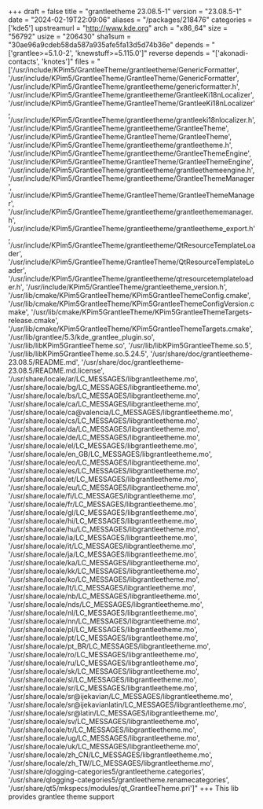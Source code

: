 +++
draft = false
title = "grantleetheme 23.08.5-1"
version = "23.08.5-1"
date = "2024-02-19T22:09:06"
aliases = "/packages/218476"
categories = ['kde5']
upstreamurl = "http://www.kde.org"
arch = "x86_64"
size = "56792"
usize = "206430"
sha1sum = "30ae96a9cdeb58da587a935afe5fa13d5d74b36e"
depends = "['grantlee>=5.1.0-2', 'knewstuff>=5.115.0']"
reverse depends = "['akonadi-contacts', 'knotes']"
files = "['/usr/include/KPim5/GrantleeTheme/grantleetheme/GenericFormatter', '/usr/include/KPim5/GrantleeTheme/GrantleeTheme/GenericFormatter', '/usr/include/KPim5/GrantleeTheme/grantleetheme/genericformatter.h', '/usr/include/KPim5/GrantleeTheme/grantleetheme/GrantleeKi18nLocalizer', '/usr/include/KPim5/GrantleeTheme/GrantleeTheme/GrantleeKi18nLocalizer', '/usr/include/KPim5/GrantleeTheme/grantleetheme/grantleeki18nlocalizer.h', '/usr/include/KPim5/GrantleeTheme/grantleetheme/GrantleeTheme', '/usr/include/KPim5/GrantleeTheme/GrantleeTheme/GrantleeTheme', '/usr/include/KPim5/GrantleeTheme/grantleetheme/grantleetheme.h', '/usr/include/KPim5/GrantleeTheme/grantleetheme/GrantleeThemeEngine', '/usr/include/KPim5/GrantleeTheme/GrantleeTheme/GrantleeThemeEngine', '/usr/include/KPim5/GrantleeTheme/grantleetheme/grantleethemeengine.h', '/usr/include/KPim5/GrantleeTheme/grantleetheme/GrantleeThemeManager', '/usr/include/KPim5/GrantleeTheme/GrantleeTheme/GrantleeThemeManager', '/usr/include/KPim5/GrantleeTheme/grantleetheme/grantleethememanager.h', '/usr/include/KPim5/GrantleeTheme/grantleetheme/grantleetheme_export.h', '/usr/include/KPim5/GrantleeTheme/grantleetheme/QtResourceTemplateLoader', '/usr/include/KPim5/GrantleeTheme/GrantleeTheme/QtResourceTemplateLoader', '/usr/include/KPim5/GrantleeTheme/grantleetheme/qtresourcetemplateloader.h', '/usr/include/KPim5/GrantleeTheme/grantleetheme_version.h', '/usr/lib/cmake/KPim5GrantleeTheme/KPim5GrantleeThemeConfig.cmake', '/usr/lib/cmake/KPim5GrantleeTheme/KPim5GrantleeThemeConfigVersion.cmake', '/usr/lib/cmake/KPim5GrantleeTheme/KPim5GrantleeThemeTargets-release.cmake', '/usr/lib/cmake/KPim5GrantleeTheme/KPim5GrantleeThemeTargets.cmake', '/usr/lib/grantlee/5.3/kde_grantlee_plugin.so', '/usr/lib/libKPim5GrantleeTheme.so', '/usr/lib/libKPim5GrantleeTheme.so.5', '/usr/lib/libKPim5GrantleeTheme.so.5.24.5', '/usr/share/doc/grantleetheme-23.08.5/README.md', '/usr/share/doc/grantleetheme-23.08.5/README.md.license', '/usr/share/locale/ar/LC_MESSAGES/libgrantleetheme.mo', '/usr/share/locale/bg/LC_MESSAGES/libgrantleetheme.mo', '/usr/share/locale/bs/LC_MESSAGES/libgrantleetheme.mo', '/usr/share/locale/ca/LC_MESSAGES/libgrantleetheme.mo', '/usr/share/locale/ca@valencia/LC_MESSAGES/libgrantleetheme.mo', '/usr/share/locale/cs/LC_MESSAGES/libgrantleetheme.mo', '/usr/share/locale/da/LC_MESSAGES/libgrantleetheme.mo', '/usr/share/locale/de/LC_MESSAGES/libgrantleetheme.mo', '/usr/share/locale/el/LC_MESSAGES/libgrantleetheme.mo', '/usr/share/locale/en_GB/LC_MESSAGES/libgrantleetheme.mo', '/usr/share/locale/eo/LC_MESSAGES/libgrantleetheme.mo', '/usr/share/locale/es/LC_MESSAGES/libgrantleetheme.mo', '/usr/share/locale/et/LC_MESSAGES/libgrantleetheme.mo', '/usr/share/locale/eu/LC_MESSAGES/libgrantleetheme.mo', '/usr/share/locale/fi/LC_MESSAGES/libgrantleetheme.mo', '/usr/share/locale/fr/LC_MESSAGES/libgrantleetheme.mo', '/usr/share/locale/gl/LC_MESSAGES/libgrantleetheme.mo', '/usr/share/locale/hi/LC_MESSAGES/libgrantleetheme.mo', '/usr/share/locale/hu/LC_MESSAGES/libgrantleetheme.mo', '/usr/share/locale/ia/LC_MESSAGES/libgrantleetheme.mo', '/usr/share/locale/it/LC_MESSAGES/libgrantleetheme.mo', '/usr/share/locale/ja/LC_MESSAGES/libgrantleetheme.mo', '/usr/share/locale/ka/LC_MESSAGES/libgrantleetheme.mo', '/usr/share/locale/kk/LC_MESSAGES/libgrantleetheme.mo', '/usr/share/locale/ko/LC_MESSAGES/libgrantleetheme.mo', '/usr/share/locale/lt/LC_MESSAGES/libgrantleetheme.mo', '/usr/share/locale/nb/LC_MESSAGES/libgrantleetheme.mo', '/usr/share/locale/nds/LC_MESSAGES/libgrantleetheme.mo', '/usr/share/locale/nl/LC_MESSAGES/libgrantleetheme.mo', '/usr/share/locale/nn/LC_MESSAGES/libgrantleetheme.mo', '/usr/share/locale/pl/LC_MESSAGES/libgrantleetheme.mo', '/usr/share/locale/pt/LC_MESSAGES/libgrantleetheme.mo', '/usr/share/locale/pt_BR/LC_MESSAGES/libgrantleetheme.mo', '/usr/share/locale/ro/LC_MESSAGES/libgrantleetheme.mo', '/usr/share/locale/ru/LC_MESSAGES/libgrantleetheme.mo', '/usr/share/locale/sk/LC_MESSAGES/libgrantleetheme.mo', '/usr/share/locale/sl/LC_MESSAGES/libgrantleetheme.mo', '/usr/share/locale/sr/LC_MESSAGES/libgrantleetheme.mo', '/usr/share/locale/sr@ijekavian/LC_MESSAGES/libgrantleetheme.mo', '/usr/share/locale/sr@ijekavianlatin/LC_MESSAGES/libgrantleetheme.mo', '/usr/share/locale/sr@latin/LC_MESSAGES/libgrantleetheme.mo', '/usr/share/locale/sv/LC_MESSAGES/libgrantleetheme.mo', '/usr/share/locale/tr/LC_MESSAGES/libgrantleetheme.mo', '/usr/share/locale/ug/LC_MESSAGES/libgrantleetheme.mo', '/usr/share/locale/uk/LC_MESSAGES/libgrantleetheme.mo', '/usr/share/locale/zh_CN/LC_MESSAGES/libgrantleetheme.mo', '/usr/share/locale/zh_TW/LC_MESSAGES/libgrantleetheme.mo', '/usr/share/qlogging-categories5/grantleetheme.categories', '/usr/share/qlogging-categories5/grantleetheme.renamecategories', '/usr/share/qt5/mkspecs/modules/qt_GrantleeTheme.pri']"
+++
This lib provides grantlee theme support